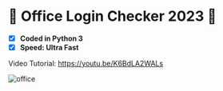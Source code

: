 # 🖤 Office Login Checker 2023 🖤

- [x] **Coded in Python 3**
- [x] **Speed: Ultra Fast**

Video Tutorial: https://youtu.be/K6BdLA2WALs

![office](https://user-images.githubusercontent.com/122516581/215481080-dc6f5768-1c45-45b6-b850-ed5f35ec2a97.png)
